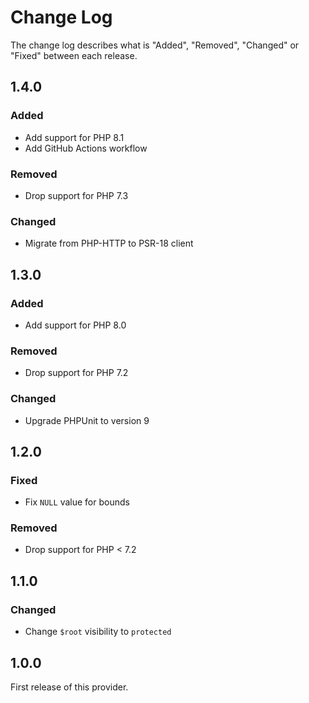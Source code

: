 # Change Log

The change log describes what is "Added", "Removed", "Changed" or "Fixed" between each release.

## 1.4.0

### Added

- Add support for PHP 8.1
- Add GitHub Actions workflow

### Removed

- Drop support for PHP 7.3

### Changed

- Migrate from PHP-HTTP to PSR-18 client

## 1.3.0

### Added

- Add support for PHP 8.0

### Removed

- Drop support for PHP 7.2

### Changed

- Upgrade PHPUnit to version 9

## 1.2.0

### Fixed

- Fix `NULL` value for bounds

### Removed

- Drop support for PHP < 7.2

## 1.1.0

### Changed

- Change `$root` visibility to `protected`

## 1.0.0

First release of this provider.
